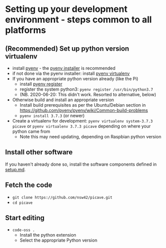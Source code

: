 # Setting up your development environment - steps common to all platforms

## (Recommended) Set up python version virtualenv

* install [pyenv](https://github.com/pyenv/pyenv#installation) - the [pyenv installer](https://github.com/pyenv/pyenv-installer) is recommended
* if not done via the pyenv installer: install [pyenv virtualenv](https://github.com/pyenv/pyenv-virtualenv)
* If you have an appropriate python version already (like the Pi)
  * install [pyenv register](https://github.com/doloopwhile/pyenv-register)
  * register the system python3: `pyenv register /usr/bin/python3.7`
  * (NB. 2020-06-20: This didn't work. Resorted to alternative, below)
* Otherwise build and install an appropriate version
  * Install build prerequisites as per the Ubuntu/Debian section in <https://github.com/pyenv/pyenv/wiki/Common-build-problems>
  * `pyenv install 3.7.3` (or newer)
* Create a virtualenv for development: `pyenv virtualenv system-3.7.3 picave` or `pyenv virtualenv 3.7.3 picave` depending on where your python came from
  * Note this may need updating, depending on Raspbian python version

## Install other software

If you haven't already done so, install the software components defined
in [setup.md](setup.md).

## Fetch the code

* `git clone https://github.com/nsw42/picave.git`
* `cd picave`

## Start editing

* `code-oss .`
  * Install the python extension
  * Select the appropriate Python version
